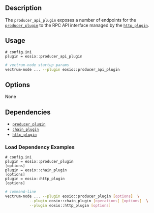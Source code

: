 ## Description

The `producer_api_plugin` exposes a number of endpoints for the [`producer_plugin`](../producer_plugin/index.md) to the RPC API interface managed by the [`http_plugin`](../http_plugin/index.md).

## Usage

```console
# config.ini
plugin = eosio::producer_api_plugin
```
```sh
# vectrum-node startup params
vectrum-node ... --plugin eosio::producer_api_plugin
```

## Options

None

## Dependencies

* [`producer_plugin`](../producer_plugin/index.md)
* [`chain_plugin`](../chain_plugin/index.md)
* [`http_plugin`](../http_plugin/index.md)

### Load Dependency Examples

```console
# config.ini
plugin = eosio::producer_plugin
[options]
plugin = eosio::chain_plugin
[options]
plugin = eosio::http_plugin
[options]
```
```sh
# command-line
vectrum-node ... --plugin eosio::producer_plugin [options]  \
           --plugin eosio::chain_plugin [operations] [options]  \
           --plugin eosio::http_plugin [options]
```
